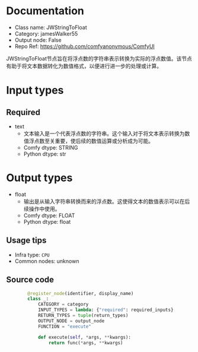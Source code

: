 
# Documentation
- Class name: JWStringToFloat
- Category: jamesWalker55
- Output node: False
- Repo Ref: https://github.com/comfyanonymous/ComfyUI

JWStringToFloat节点旨在将浮点数的字符串表示转换为实际的浮点数值。该节点有助于将文本数据转化为数值格式，以便进行进一步的处理或计算。

# Input types
## Required
- text
    - 文本输入是一个代表浮点数的字符串。这个输入对于将文本表示转换为数值浮点数至关重要，使后续的数值运算或分析成为可能。
    - Comfy dtype: STRING
    - Python dtype: str

# Output types
- float
    - 输出是从输入字符串转换而来的浮点数。这使得文本的数值表示可以在后续操作中使用。
    - Comfy dtype: FLOAT
    - Python dtype: float


## Usage tips
- Infra type: `CPU`
- Common nodes: unknown


## Source code
```python
        @register_node(identifier, display_name)
        class _:
            CATEGORY = category
            INPUT_TYPES = lambda: {"required": required_inputs}
            RETURN_TYPES = tuple(return_types)
            OUTPUT_NODE = output_node
            FUNCTION = "execute"

            def execute(self, *args, **kwargs):
                return func(*args, **kwargs)

```

